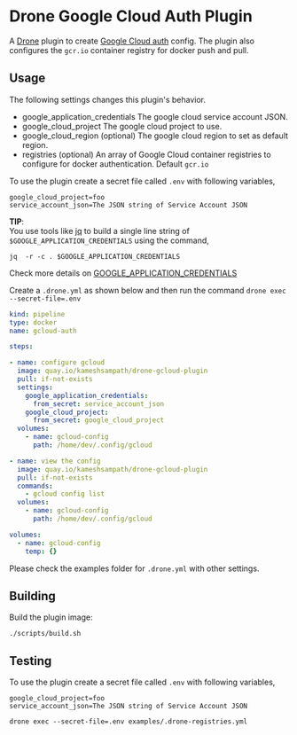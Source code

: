 # Drone Google Cloud Auth Plugin

A [Drone](https://drone.io) plugin to create [Google Cloud auth](https://cloud.google.com/sdk/gcloud/reference/auth/) config. The plugin also configures the `gcr.io` container registry for docker push and pull.

## Usage

The following settings changes this plugin's behavior.

* google_application_credentials The google cloud service account JSON.
* google_cloud_project The google cloud project to use.
* google_cloud_region (optional) The google cloud region to set as default region.
* registries (optional) An array of Google Cloud container registries to configure for docker authentication. Default `gcr.io`

To use the plugin create a secret file called `.env` with following variables,

```text
google_cloud_project=foo
service_account_json=The JSON string of Service Account JSON
```

__TIP__:  
  You use tools like [jq](https://stedolan.github.io/jq/) to build a single line string of `$GOOGLE_APPLICATION_CREDENTIALS` using the command,

  ```shell
  jq  -r -c . $GOOGLE_APPLICATION_CREDENTIALS
  ````

  Check more details on [GOOGLE_APPLICATION_CREDENTIALS](https://cloud.google.com/docs/authentication/getting-started#setting_the_environment_variable)

Create a `.drone.yml` as shown below and then run the command `drone exec --secret-file=.env`

```yaml
kind: pipeline
type: docker
name: gcloud-auth

steps:

- name: configure gcloud
  image: quay.io/kameshsampath/drone-gcloud-plugin
  pull: if-not-exists
  settings:
    google_application_credentials:
      from_secret: service_account_json
    google_cloud_project:
      from_secret: google_cloud_project
  volumes:
    - name: gcloud-config
      path: /home/dev/.config/gcloud

- name: view the config
  image: quay.io/kameshsampath/drone-gcloud-plugin
  pull: if-not-exists
  commands:
    - gcloud config list
  volumes:
    - name: gcloud-config
      path: /home/dev/.config/gcloud

volumes:
  - name: gcloud-config
    temp: {}
```

Please check the examples folder for `.drone.yml` with other settings.

## Building

Build the plugin image:

```text
./scripts/build.sh
```

## Testing

To use the plugin create a secret file called `.env` with following variables,

```text
google_cloud_project=foo
service_account_json=The JSON string of Service Account JSON
```

```shell
drone exec --secret-file=.env examples/.drone-registries.yml
```